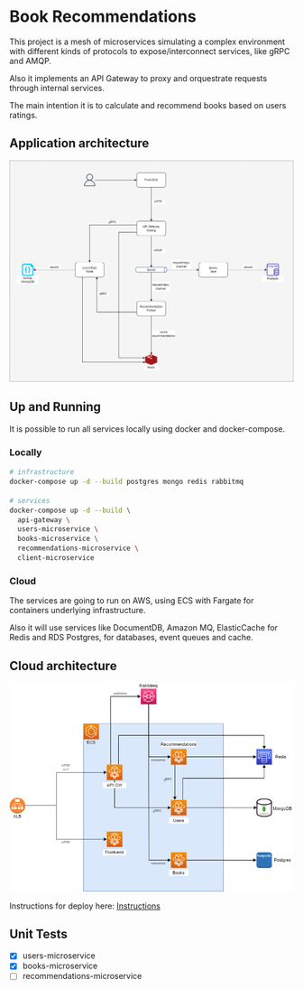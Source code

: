# Book Recommendations

This project is a mesh of microservices simulating a complex environment with different kinds of protocols to expose/interconnect services, like gRPC and AMQP.

Also it implements an API Gateway to proxy and orquestrate requests through internal services.

The main intention it is to calculate and recommend books based on users ratings.

## Application architecture
![Architecture](./architecture/book-recommendations.drawio.png)

## Up and Running

It is possible to run all services locally using docker and docker-compose.

### Locally

```bash
# infrastructure
docker-compose up -d --build postgres mongo redis rabbitmq

# services
docker-compose up -d --build \
  api-gateway \
  users-microservice \
  books-microservice \
  recommendations-microservice \
  client-microservice
```

### Cloud

The services are going to run on AWS, using ECS with Fargate for containers underlying infrastructure.

Also it will use services like DocumentDB, Amazon MQ, ElasticCache for Redis and RDS Postgres, for databases, event queues and cache.

## Cloud architecture
![Architecture](./architecture/book-recommendations-infra.drawio.png)

Instructions for deploy here: [Instructions](./infrastructure/README.md)

## Unit Tests

- [x] users-microservice
- [x] books-microservice
- [ ] recommendations-microservice
